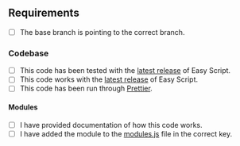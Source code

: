 ## Requirements
<!-- To check a box, remove the spaces and put a "x" in between the brackets. e.g: [x] -->

- [ ] The base branch is pointing to the correct branch. <!-- If you are updating the code base the base branch will need to be the latest release branch, otherwise point it to the "main" branch. -->

### Codebase
<!-- These requirements are only needed to be met if you are updating the codebase. -->

- [ ] This code has been tested with the [latest release](https://github.com/EasyScriptJS/EasyScript/releases/tag/v1.1.3) of Easy Script.
- [ ] This code works with the [latest release](https://github.com/EasyScriptJS/EasyScript/releases/tag/v1.1.3) of Easy Script.
- [ ] This code has been run through [Prettier](https://prettier.io).

#### Modules
<!-- If you are updating or adding a module, your code needs to meet these extra requirements. -->

- [ ] I have provided documentation of how this code works. <!-- Only required if you are adding a feature to an existing module, or are adding a new module. -->
- [ ] I have added the module to the [modules.js](https://github.com/EasyScriptJS/EasyScript/blob/main/src/modules.js) file in the correct key. <!-- Only required if you are adding a new module. -->
